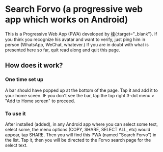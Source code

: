# Search Forvo (a progressive web app which works on Android)

This is a Progressive Web App (PWA) developed by [峰](https://twitter.com/llf){:target="_blank"}. If you think you recognize his avatar and want to verify, just ping him in person (WhatsApp, WeChat, whatever.) If you are in doubt with what is presented here so far, quit read along and quit this page.

## How does it work?

### One time set up
A bar should have popped up at the bottom of the page. Tap it and add it to your home sceen. 
IF you don't see the bar, tap the top right 3-dot menu > "Add to Home screen" to proceed.

### To use it
After installed (added), in any Android app where you can select some text, select some, the menu options (COPY, SHARE, SELECT ALL, etc) would appear, tap SHARE. Then you will find this PWA (named "Search Forvo") in the list. Tap it, then you will be directed to the Forvo search page for the select text.
